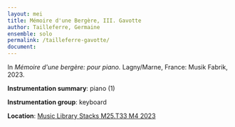 ```yaml
---
layout: mei
title: Mémoire d'une Bergère, III. Gavotte
author: Tailleferre, Germaine
ensemble: solo
permalink: /tailleferre-gavotte/
document: 
---
```


In *Mémoire d'une bergère: pour piano.* Lagny/Marne, France: Musik Fabrik, 2023.

**Instrumentation summary**: piano (1) 

**Instrumentation group**: keyboard

**Location**: <a href="https://tufts.primo.exlibrisgroup.com/permalink/01TUN_INST/1kc9gia/alma991019011678403851" target="_blank">Music Library Stacks M25.T33 M4 2023</a>